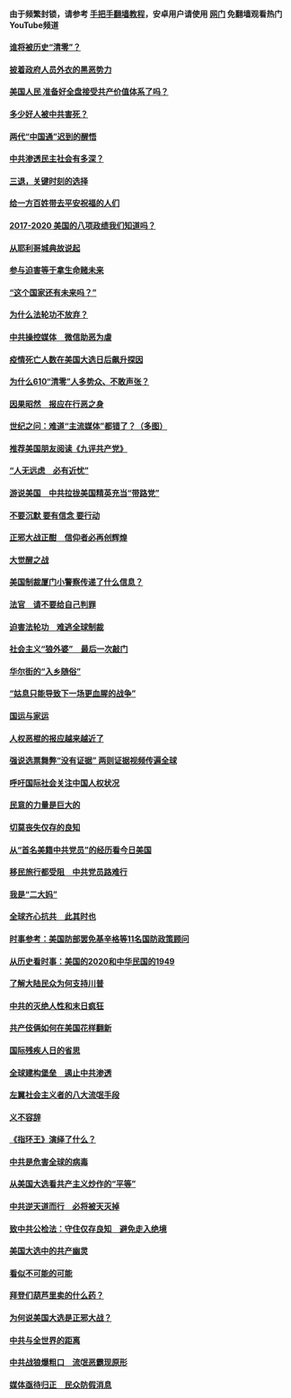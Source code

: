 #### 由于频繁封锁，请参考 [手把手翻墙教程](https://github.com/gfw-breaker/guides/wiki/)，安卓用户请使用 [网门](https://github.com/gfw-breaker/nogfw/blob/master/dl.md?t=01060200) 免翻墙观看热门YouTube频道 

#### [谁将被历史“清零”？](../pages/73/417485.md?t=01060200) 

#### [披着政府人员外衣的黑恶势力](../pages/73/417442.md?t=01060200) 

#### [美国人民 准备好全盘接受共产价值体系了吗？](../pages/73/417491.md?t=01060200) 

#### [多少好人被中共害死？](../pages/73/417144.md?t=01060200) 

#### [两代“中国通”迟到的醒悟](../pages/73/417064.md?t=01060200) 

#### [中共渗透民主社会有多深？](../pages/73/417063.md?t=01060200) 

#### [三退，关键时刻的选择](../pages/73/416969.md?t=01060200) 

#### [给一方百姓带去平安祝福的人们](../pages/73/416941.md?t=01060200) 

#### [2017-2020  美国的八项政绩我们知道吗？](../pages/73/416968.md?t=01060200) 

#### [从耶利哥城典故说起](../pages/73/416892.md?t=01060200) 

#### [参与迫害等于拿生命赌未来](../pages/73/416856.md?t=01060200) 

#### [“这个国家还有未来吗？”](../pages/73/416852.md?t=01060200) 

#### [为什么法轮功不放弃？](../pages/73/416864.md?t=01060200) 

#### [中共操控媒体　微信助恶为虐](../pages/73/416724.md?t=01060200) 

#### [疫情死亡人数在美国大选日后飙升探因](../pages/73/416606.md?t=01060200) 

#### [为什么610“清零”人多势众、不敢声张？](../pages/73/416632.md?t=01060200) 

#### [因果昭然　报应在行恶之身](../pages/73/416582.md?t=01060200) 

#### [世纪之问：难道“主流媒体”都错了？（多图）](../pages/73/416571.md?t=01060200) 

#### [推荐美国朋友阅读《九评共产党》](../pages/73/416510.md?t=01060200) 

#### [“人无远虑　必有近忧”](../pages/73/416513.md?t=01060200) 

#### [游说美国　中共拉拢美国精英充当“带路党”](../pages/73/416529.md?t=01060200) 

#### [不要沉默 要有信念 要行动](../pages/73/416457.md?t=01060200) 

#### [正邪大战正酣　信仰者必再创辉煌](../pages/73/416433.md?t=01060200) 

#### [大觉醒之战](../pages/73/416456.md?t=01060200) 

#### [美国制裁厦门小警察传递了什么信息？](../pages/73/416432.md?t=01060200) 

#### [法官　请不要给自己判罪](../pages/73/416379.md?t=01060200) 

#### [迫害法轮功　难逃全球制裁](../pages/73/416380.md?t=01060200) 

#### [社会主义“狼外婆”　最后一次敲门](../pages/73/416394.md?t=01060200) 

#### [华尔街的“入乡随俗”](../pages/73/416395.md?t=01060200) 

#### [“姑息只能导致下一场更血腥的战争”](../pages/73/416223.md?t=01060200) 

#### [国运与家运](../pages/73/416224.md?t=01060200) 

#### [人权恶棍的报应越来越近了](../pages/73/416276.md?t=01060200) 

#### [强说选票舞弊“没有证据” 两则证据视频传遍全球](../pages/73/416227.md?t=01060200) 

#### [呼吁国际社会关注中国人权状况](../pages/73/416135.md?t=01060200) 

#### [民意的力量是巨大的](../pages/73/416222.md?t=01060200) 

#### [切莫丧失仅存的良知](../pages/73/416134.md?t=01060200) 

#### [从“首名美籍中共党员”的经历看今日美国](../pages/73/416114.md?t=01060200) 

#### [移民旅行都受阻　中共党员路难行](../pages/73/416033.md?t=01060200) 

#### [我是“二大妈”](../pages/73/415529.md?t=01060200) 

#### [全球齐心抗共　此其时也](../pages/73/415989.md?t=01060200) 

#### [时事参考：美国防部罢免基辛格等11名国防政策顾问](../pages/73/415970.md?t=01060200) 

#### [从历史看时事：美国的2020和中华民国的1949](../pages/73/415949.md?t=01060200) 

#### [了解大陆民众为何支持川普](../pages/73/415950.md?t=01060200) 

#### [中共的灭绝人性和末日疯狂](../pages/73/415944.md?t=01060200) 

#### [共产伎俩如何在美国花样翻新](../pages/73/415908.md?t=01060200) 

#### [国际残疾人日的省思](../pages/73/415849.md?t=01060200) 

#### [全球建构堡垒　遏止中共渗透](../pages/73/415850.md?t=01060200) 

#### [左翼社会主义者的八大流氓手段](../pages/73/415802.md?t=01060200) 

#### [义不容辞](../pages/73/415807.md?t=01060200) 

#### [《指环王》演绎了什么？](../pages/73/415739.md?t=01060200) 

#### [中共是危害全球的病毒](../pages/73/415569.md?t=01060200) 

#### [从美国大选看共产主义炒作的“平等”](../pages/73/415654.md?t=01060200) 

#### [中共逆天道而行　必将被天灭掉](../pages/73/415626.md?t=01060200) 

#### [致中共公检法：守住仅存良知　避免走入绝境](../pages/73/415627.md?t=01060200) 

#### [美国大选中的共产幽灵](../pages/73/415618.md?t=01060200) 

#### [看似不可能的可能](../pages/73/415619.md?t=01060200) 

#### [拜登们葫芦里卖的什么药？](../pages/73/415531.md?t=01060200) 

#### [为何说美国大选是正邪大战？](../pages/73/415530.md?t=01060200) 

#### [中共与全世界的距离](../pages/73/415435.md?t=01060200) 

#### [中共战狼爆粗口　流氓恶霸现原形](../pages/73/415426.md?t=01060200) 

#### [媒体亟待归正　民众防假消息](../pages/73/415402.md?t=01060200) 

